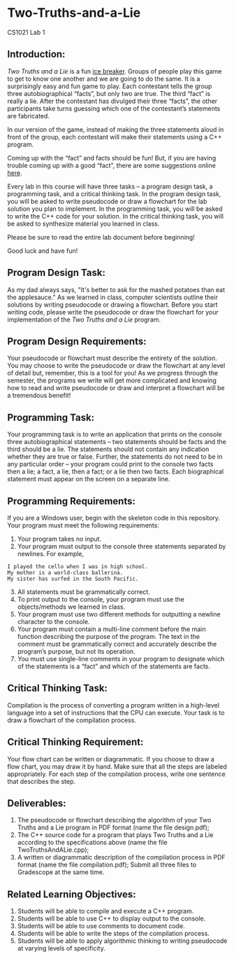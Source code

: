 # Two-Truths-and-a-Lie
CS1021 Lab 1

## Introduction:
*Two Truths and a Lie* is a fun [ice breaker](https://en.wikipedia.org/wiki/Icebreaker_(facilitation)). Groups of people play this game to get to know one another and we are going to do the same. It is a surprisingly easy and fun game to play. Each contestant tells the group three autobiographical “facts”, but only two are true. The third “fact” is really a lie. After the contestant has divulged their three “facts”, the other participants take turns guessing which one of the contestant’s statements are fabricated.

In our version of the game, instead of making the three statements aloud in front of the group, each contestant will make their statements using a C++ program.

Coming up with the “fact” and facts should be fun! But, if you are having trouble coming up with a good “fact”, there are some suggestions online [here]( https://parade.com/1185071/marynliles/two-truths-and-a-lie-ideas/).

Every lab in this course will have three tasks – a program design task, a programming task, and a critical thinking task. In the program design task, you will be asked to write pseudocode or draw a flowchart for the lab solution you plan to implement. In the programming task, you will be asked to write the C++ code for your solution. In the critical thinking task, you will be asked to synthesize material you learned in class.

Please be sure to read the entire lab document before beginning!

Good luck and have fun!

## Program Design Task:
As my dad always says, "It's better to ask for the mashed potatoes than eat the applesauce." As we learned in class, computer scientists outline their solutions by writing pseudocode or drawing a flowchart. Before you start writing code, please write the pseudocode or draw the flowchart for your implementation of the *Two Truths and a Lie* program.

## Program Design Requirements:
Your pseudocode or flowchart must describe the entirety of the solution. You may choose to write the pseudocode or draw the flowchart at any level of detail but, remember, this is a tool for you! As we progress through the semester, the programs we write will get more complicated and knowing how to read and write pseudocode or draw and interpret a flowchart will be a tremendous benefit!

## Programming Task:
Your programming task is to write an application that prints on the console three autobiographical statements – two statements should be facts and the third should be a lie. The statements should not contain any indication whether they are true or false. Further, the statements do not need to be in any particular order – your program could print to the console two facts then a lie; a fact, a lie, then a fact; or a lie then two facts. Each biographical statement must appear on the screen on a separate line.

## Programming Requirements:
If you are a Windows user, begin with the skeleton code in this repository. Your program must meet the following requirements:

1. Your program takes no input.
2. Your program must output to the console three statements separated by newlines. For example,

```
I played the cello when I was in high school.
My mother is a world-class ballerina.
My sister has surfed in the South Pacific. 
```

3. All statements must be grammatically correct.
4. To print output to the console, your program must use the objects/methods we learned in class.
5. Your program must use two different methods for outputting a newline character to the console.
6. Your program must contain a multi-line comment before the main function describing the purpose of the program. The text in the comment must be grammatically correct and accurately describe the program’s purpose, but not its operation.
7. You must use single-line comments in your program to designate which of the statements is a “fact” and which of the statements are facts.

## Critical Thinking Task:
Compilation is the process of converting a program written in a high-level language into a set of instructions that the CPU can execute. Your task is to draw a flowchart of the compilation process.

## Critical Thinking Requirement:
Your flow chart can be written or diagrammatic. If you choose to draw a flow chart, you may draw it by hand. Make sure that all the steps are labeled appropriately. For each step of the compilation process, write one sentence that describes the step.

## Deliverables:
1. The pseudocode or flowchart describing the algorithm of your Two Truths and a Lie program in PDF format (name the file design.pdf);
2. The C++ source code for a program that plays Two Truths and a Lie according to the specifications above (name the file TwoTruthsAndALie.cpp);
3. A written or diagrammatic description of the compilation process in PDF format (name the file compilation.pdf);
Submit all three files to Gradescope at the same time.

## Related Learning Objectives:
1. Students will be able to compile and execute a C++ program.
2. Students will be able to use C++ to display output to the console.
3. Students will be able to use comments to document code.
4. Students will be able to write the steps of the compilation process.
5. Students will be able to apply algorithmic thinking to writing pseudocode at varying levels of specificity.
